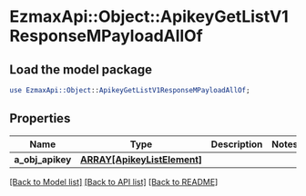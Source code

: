 # EzmaxApi::Object::ApikeyGetListV1ResponseMPayloadAllOf

## Load the model package
```perl
use EzmaxApi::Object::ApikeyGetListV1ResponseMPayloadAllOf;
```

## Properties
Name | Type | Description | Notes
------------ | ------------- | ------------- | -------------
**a_obj_apikey** | [**ARRAY[ApikeyListElement]**](ApikeyListElement.md) |  | 

[[Back to Model list]](../README.md#documentation-for-models) [[Back to API list]](../README.md#documentation-for-api-endpoints) [[Back to README]](../README.md)


